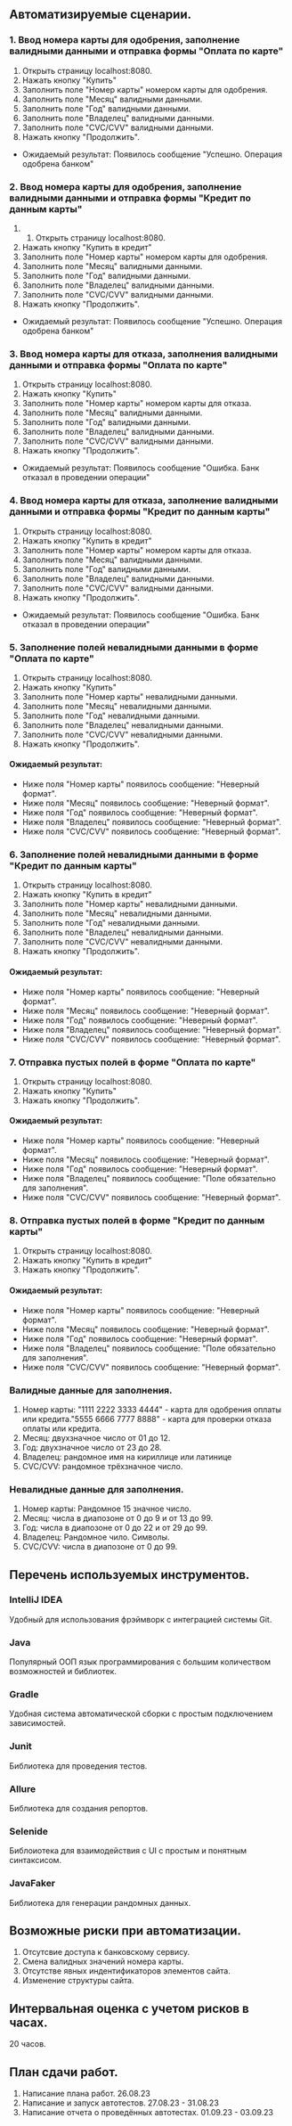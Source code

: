 ## Автоматизируемые сценарии.
### 1. Ввод номера карты для одобрения, заполнение валидными данными и отправка формы "Оплата по карте"
1. Открыть страницу localhost:8080.
2. Нажать кнопку "Купить"
3. Заполнить поле "Номер карты" номером карты для одобрения.
4. Заполнить поле "Месяц" валидными данными.
5. Заполнить поле "Год" валидными данными.
6. Заполнить поле "Владелец" валидными данными.
7. Заполнить поле "CVC/CVV" валидными данными.
8. Нажать кнопку "Продолжить".

* Ожидаемый результат: Появилось сообщение "Успешно. Операция одобрена банком"

### 2. Ввод номера карты для одобрения, заполнение валидными данными и отправка формы "Кредит по данным карты"
1. 1. Открыть страницу localhost:8080.
2. Нажать кнопку "Купить в кредит"
3. Заполнить поле "Номер карты" номером карты для одобрения.
4. Заполнить поле "Месяц" валидными данными.
5. Заполнить поле "Год" валидными данными.
6. Заполнить поле "Владелец" валидными данными.
7. Заполнить поле "CVC/CVV" валидными данными.
8. Нажать кнопку "Продолжить".

* Ожидаемый результат: Появилось сообщение "Успешно. Операция одобрена банком"

### 3. Ввод номера карты для отказа, заполнения валидными данными и отправка формы "Оплата по карте"
1. Открыть страницу localhost:8080.
2. Нажать кнопку "Купить"
3. Заполнить поле "Номер карты" номером карты для отказа.
4. Заполнить поле "Месяц" валидными данными.
5. Заполнить поле "Год" валидными данными.
6. Заполнить поле "Владелец" валидными данными.
7. Заполнить поле "CVC/CVV" валидными данными.
8. Нажать кнопку "Продолжить".

* Ожидаемый результат: Появилось сообщение "Ошибка. Банк отказал в проведении операции"

### 4. Ввод номера карты для отказа, заполнение валидными данными и отправка формы "Кредит по данным карты"
1. Открыть страницу localhost:8080.
2. Нажать кнопку "Купить в кредит"
3. Заполнить поле "Номер карты" номером карты для отказа.
4. Заполнить поле "Месяц" валидными данными.
5. Заполнить поле "Год" валидными данными.
6. Заполнить поле "Владелец" валидными данными.
7. Заполнить поле "CVC/CVV" валидными данными.
8. Нажать кнопку "Продолжить".

* Ожидаемый результат: Появилось сообщение "Ошибка. Банк отказал в проведении операции"

### 5. Заполнение полей невалидными данными в форме "Оплата по карте"
1. Открыть страницу localhost:8080.
2. Нажать кнопку "Купить"
3. Заполнить поле "Номер карты" невалидными данными.
4. Заполнить поле "Месяц" невалидными данными.
5. Заполнить поле "Год" невалидными данными.
6. Заполнить поле "Владелец" невалидными данными.
7. Заполнить поле "CVC/CVV" невалидными данными.
8. Нажать кнопку "Продолжить".

#### Ожидаемый результат:
* Ниже поля "Номер карты" появилось сообщение: "Неверный формат".
* Ниже поля "Месяц" появилось сообщение: "Неверный формат".
* Ниже поля "Год" появилось сообщение: "Неверный формат".
* Ниже поля "Владелец" появилось сообщение: "Неверный формат".
* Ниже поля "CVC/CVV" появилось сообщение: "Неверный формат".

### 6. Заполнение полей невалидными данными в форме "Кредит по данным карты"
1. Открыть страницу localhost:8080.
2. Нажать кнопку "Купить в кредит"
3. Заполнить поле "Номер карты" невалидными данными.
4. Заполнить поле "Месяц" невалидными данными.
5. Заполнить поле "Год" невалидными данными.
6. Заполнить поле "Владелец" невалидными данными.
7. Заполнить поле "CVC/CVV" невалидными данными.
8. Нажать кнопку "Продолжить".

#### Ожидаемый результат:
* Ниже поля "Номер карты" появилось сообщение: "Неверный формат".
* Ниже поля "Месяц" появилось сообщение: "Неверный формат".
* Ниже поля "Год" появилось сообщение: "Неверный формат".
* Ниже поля "Владелец" появилось сообщение: "Неверный формат".
* Ниже поля "CVC/CVV" появилось сообщение: "Неверный формат".

### 7. Отправка пустых полей в форме "Оплата по карте"
1. Открыть страницу localhost:8080.
2. Нажать кнопку "Купить"
3. Нажать кнопку "Продолжить".

#### Ожидаемый результат:
* Ниже поля "Номер карты" появилось сообщение: "Неверный формат".
* Ниже поля "Месяц" появилось сообщение: "Неверный формат".
* Ниже поля "Год" появилось сообщение: "Неверный формат".
* Ниже поля "Владелец" появилось сообщение: "Поле обязательно для заполнения".
* Ниже поля "CVC/CVV" появилось сообщение: "Неверный формат".

### 8. Отправка пустых полей в форме "Кредит по данным карты"
1. Открыть страницу localhost:8080.
2. Нажать кнопку "Купить в кредит"
3. Нажать кнопку "Продолжить".

#### Ожидаемый результат:
* Ниже поля "Номер карты" появилось сообщение: "Неверный формат".
* Ниже поля "Месяц" появилось сообщение: "Неверный формат".
* Ниже поля "Год" появилось сообщение: "Неверный формат".
* Ниже поля "Владелец" появилось сообщение: "Поле обязательно для заполнения".
* Ниже поля "CVC/CVV" появилось сообщение: "Неверный формат".

### Валидные данные для заполнения.
1. Номер карты: "1111 2222 3333 4444" - карта для одобрения оплаты или кредита."5555 6666 7777 8888" - карта для проверки отказа оплаты или кредита.
2. Месяц: двухзначное число от 01 до 12.
3. Год: двухзначное число от 23 до 28.
4. Владелец: рандомное имя на кириллице или латинице
5. CVC/CVV: рандомное трёхзначное число.

### Невалидные данные для заполнения.
1. Номер карты: Рандомное 15 значное число. 
2. Месяц: числа в диапозоне от 0 до 9 и от 13 до 99.
3. Год: числа в диапозоне от 0 до 22 и от 29 до 99.
4. Владелец: Рандомное чило. Символы.
5. CVC/CVV: числа в диапозоне от 0 до 99.

## Перечень используемых инструментов.

### IntelliJ IDEA
Удобный для использования фрэймворк с интеграцией системы Git.

### Java
Популярный ООП язык программирования с большим количеством возможностей и библиотек.

### Gradle
Удобная система автоматической сборки с простым подключением зависимостей.

### Junit
Библиотека для проведения тестов.

### Allure
Библиотека для создания репортов.

### Selenide
Библоиотека для взаимодействия с UI с простым и понятным синтаксисом.

### JavaFaker
Библиотека для генерации рандомных данных.

## Возможные риски при автоматизации.

1. Отсутсвие доступа к банковскому сервису.
2. Смена валидных значений номера карты.
3. Отсутстве явных индентификаторов элементов сайта.
4. Изменение структуры сайта.

## Интервальная оценка с учетом рисков в часах.

20 часов.

## План сдачи работ.

1. Написание плана работ. 26.08.23
2. Написание и запуск автотестов. 27.08.23 - 31.08.23
3. Написание отчета о проведённых автотестах. 01.09.23 - 03.09.23
